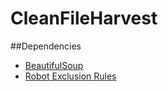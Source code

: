 CleanFileHarvest
================
##Dependencies
- [BeautifulSoup](http://www.crummy.com/software/BeautifulSoup/)
- [Robot Exclusion Rules](http://nikitathespider.com/python/rerp/)

